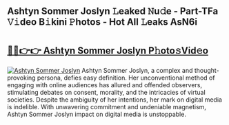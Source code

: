 ## Ashtyn Sommer Joslyn 𝙻eaked 𝙽u𝚍e - Part-TFa 𝚅𝚒deo B𝚒kini 𝙿hotos - Hot All 𝙻eaks AsN6i

# <h2><a href="http://ld40ae.urlbe.top/?page=Ashtyn+Sommer+Joslyn">🔗🔗👉👉 Ashtyn Sommer Joslyn P𝚑oto𝚜Vid𝚎o</a></h2>

[![Ashtyn Sommer Joslyn](https://i.imgur.com/eBuTRDB.gif)](http://ld40ae.urlbe.top/?page=Ashtyn+Sommer+Joslyn)
Ashtyn Sommer Joslyn, a complex and thought-provoking persona, defies easy definition. Her unconventional method of engaging with online audiences has allured and offended observers, stimulating debates on consent, morality, and the intricacies of virtual societies. Despite the ambiguity of her intentions, her mark on digital media is indelible. With unwavering commitment and undeniable magnetism, Ashtyn Sommer Joslyn impact on digital media is unstoppable.
